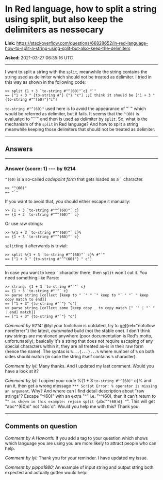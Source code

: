 # In Red language, how to split a string using split, but also keep the delimiters as nessecary

**Link:**
<https://stackoverflow.com/questions/66828652/in-red-language-how-to-split-a-string-using-split-but-also-keep-the-delimiters>

**Asked:** 2021-03-27 06:35:16 UTC

------------------------------------------------------------------------

I want to split a string with the `split`, meanwhile the string contains
the string used as delimiter which should not be treated as delimiter. I
tried in this way as shown in the following code:

    >> split {1 + 3 `to-string #"^(60)"`c} "`"
    == ["1 + 3 " {to-string #"} {"} "c"] ;;I think it should be ["1 + 3 " {to-string #"^(60)"}"c"] 

`to-string #"^(60)"` used here is to avoid the appearance of \"\`\`\"
which would be referred as delimiter, but it fails. It seems that the
`^(60)` is evaluated to \"\`\`\`\" and then is used as delimiter by
`split`. So, what is the mechanism of the `split` in Red language? And
how to split a string meanwhile keeping those delimiters that should not
be treated as delimiter.

------------------------------------------------------------------------

## Answers

------------------------------------------------------------------------

### Answer (score: 1) --- by 9214

`^(60)` is a so-called *codepoint form* that gets loaded as a `` ` ``
character.

    >> "^(60)"
    == "`"

If you want to avoid that, you should either escape it manually:

    >> {1 + 3 `to-string #"^^(60)"` c}
    == {1 + 3 `to-string #"^^(60)"` c}

Or use raw strings:

    >> %{1 + 3 `to-string #"^(60)"` c}%
    == {1 + 3 `to-string #"^^(60)"` c}

`split`ting it afterwards is trivial:

    >> split %{1 + 3 `to-string #"^(60)"` c}% #"`"
    == ["1 + 3 " {to-string #"^^(60)"} " c"]

------------------------------------------------------------------------

In case you want to keep `` ` `` character there, then `split` won\'t
cut it. You need something like Parse:

    >> string: {1 + 3 `to-string #"`"` c}
    == {1 + 3 `to-string #"`"` c}
    >> parse string [collect [keep to " `" " `" keep to "` " "` " keep copy match to end]]
    == ["1 + 3" {to-string #"`"} "c"]
    >> parse string [collect some [keep copy _ to copy match [" `" | "` " | end] match]]
    == ["1 + 3" {to-string #"`"} "c"]

*Comment by 9214:* \@lyl your toolchain is outdated, try to
[get](https://www.red-lang.org/p/download.html){rel="nofollow noreferrer"}
the latest, *automated* build (not the stable one). I don\'t think raw
strings are mentioned anywhere (poor documentation is Red\'s motto,
unfortunately); basically it\'s a string that does not require escaping
of any special characters within it, they are all treated as-is in their
raw form (hence the name). The syntax is `%...{...}...%` where number of
`%` on both sides should match (in case the string itself contains `%`
character).

*Comment by lyl:* Many thanks. And I updated my last comment. Would you
have a look at it?

*Comment by lyl:* I copied your code %{1 + 3 `to-string #"^(60)"` c}%
and run it, then get a wrong message
`*** Script Error: % operator is missing an argument`. Why? And where
can I find detail description about \"raw strings\"? Escape \"\^(60)\"
with an extra \"\^\" i.e. \"\^\^(60), then it can\'t return to
\"`" as shown in this example: rejoin split {a`b`c^^(60)d} "`\". This
will get \"abc\^\^(60)d\" not \"abc\`d\". Would you help me with this?
Thank you.

------------------------------------------------------------------------

## Comments on question

*Comment by A Haworth:* If you add a tag to your question which shows
which language you are using you are more likely to attract people who
can help.

*Comment by lyl:* Thank you for your reminder. I have updated my issue.

*Comment by pippo1980:* An example of input string and output string
both expected and actually gotten would help.
